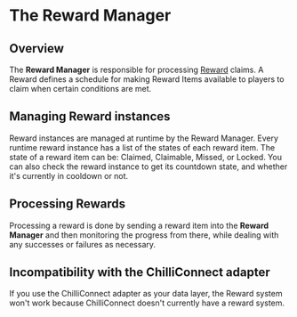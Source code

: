 # The Reward Manager

## Overview

The __Reward Manager__ is responsible for processing [Reward] claims. A Reward defines a schedule for making Reward Items available to players to claim when certain conditions are met.

## Managing Reward instances

Reward instances are managed at runtime by the Reward Manager. Every runtime reward instance has a list of the states of each reward item. The state of a reward item can be: Claimed, Claimable, Missed, or Locked.  You can also check the reward instance to get its countdown state, and whether it's currently in cooldown or not.

## Processing Rewards

Processing a reward is done by sending a reward item into the __Reward Manager__ and then monitoring the progress from there, while dealing with any successes or failures as necessary.

## Incompatibility with the ChilliConnect adapter

If you use the ChilliConnect adapter as your data layer, the Reward system won't work because ChilliConnect doesn't currently have a reward system.







[Reward]: ../CatalogItems/RewardDefinition.md

[catalog]: ../Catalog.md
